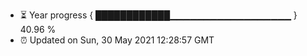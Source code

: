 - ⏳ Year progress { ████████████▁▁▁▁▁▁▁▁▁▁▁▁▁▁▁▁▁▁ } 40.96 %
- ⏰ Updated on Sun, 30 May 2021 12:28:57 GMT

